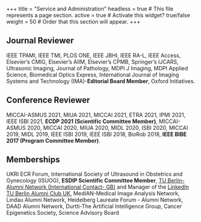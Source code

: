 +++
title = "Service and Administration"
headless = true  # This file represents a page section.
active = true  # Activate this widget? true/false
weight = 50  # Order that this section will appear.
+++

## Journal Reviewer

IEEE TPAMI, IEEE TMI, PLOS ONE, IEEE JBHI, IEEE RA-L, IEEE Access, Elsevier’s CMIG, Elsevier’s AIIM, Elsevier’s CPMB, Springer’s IJCARS, Ultrasonic Imaging, Journal of Pathology, MDPI J Imaging, MDPI Applied Science, Biomedical Optics Express, International Journal of Imaging Systems and Technology (IMA)-**Editorial Board Member**, Oxford Initiatives.

## Conference Reviewer

MICCAI-ASMUS 2021, MIUA 2021, MICCAI 2021, ETRA 2021, IPMI 2021, IEEE ISBI 2021, **ECDP 2021 (Scientific Committee Member)**, MICCAI-ASMUS 2020, MICCAI 2020, MIUA 2020, MIDL 2020, ISBI 2020, MICCAI 2019, MIDL 2019, IEEE ISBI 2019, IEEE ISBI 2018, BioRob 2018, **IEEE BIBE 2017 (Program Committee Member)**.


## Memberships

UKRI ECR Forum, International Society of Ultrasound in Obstetrics and Gynecology (ISUOG), **ESDIP Scientific Committee Member**, [TU Berlin-Alumni Network (International Contact- GB)](https://www.alumni.tu-berlin.de/en/alumni-commitment/international-alumni-contacts/great-britain/) and Manager of the [LinkedIn TU Berlin Alumni Club UK](https://www.linkedin.com/groups/13716197/), MedIAN-Medical Image Analysis Network, Lindau Alumni Network, Heidelberg Laureate Forum - Alumni Network, DAAD Alumni Network, Durtti-The Artificial Intelligence Group, Cancer Epigenetics Society, Science Advisory Board


